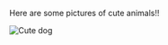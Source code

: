 
Here are some pictures of cute animals!!

![Cute dog](/image/https://hips.hearstapps.com/ghk.h-cdn.co/assets/17/30/pembroke-welsh-corgi.png)
